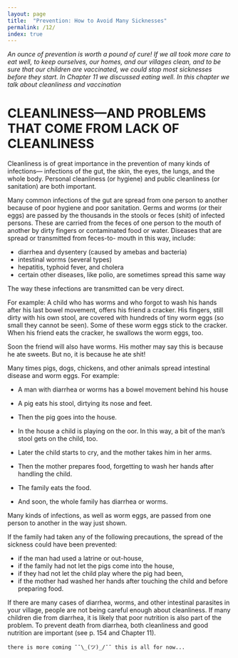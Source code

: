 ```yaml
---
layout: page
title:  "Prevention: How to Avoid Many Sicknesses"
permalink: /12/
index: true
---
```


_An ounce of prevention is worth a pound of cure! If we all took more care to eat well, to keep ourselves, our homes, and our villages clean, and to be sure that our children are vaccinated, we could stop most sicknesses before they start.
In Chapter 11 we discussed eating well. In this chapter we talk about cleanliness and vaccination_

# CLEANLINESS—AND PROBLEMS THAT COME FROM LACK OF CLEANLINESS

Cleanliness is of great importance in the prevention of many kinds of infections— infections of the gut, the skin, the eyes, the lungs, and the whole body. Personal cleanliness (or hygiene) and public cleanliness (or sanitation) are both important.

Many common infections of the gut are spread from one person to another because of poor hygiene and poor sanitation. Germs and worms (or their eggs) are passed by the thousands in the stools or feces (shit) of infected persons. These are carried from the feces of one person to the mouth of another by dirty fingers or contaminated food or water. Diseases that are spread or transmitted from feces-to- mouth in this way, include:

  - diarrhea and dysentery (caused by amebas and bacteria)
  - intestinal worms (several types)
  - hepatitis, typhoid fever, and cholera
  - certain other diseases, like polio, are sometimes spread this same way

The way these infections are transmitted can be very direct.

For example: A child who has worms and who forgot to wash his hands after his last bowel movement, offers his friend a cracker. His fingers, still dirty with his own stool, are covered with hundreds of tiny worm eggs (so small they cannot be seen). Some of these worm eggs stick to the cracker. When his friend eats the cracker, he swallows the worm eggs, too.

Soon the friend will also have worms. His mother may say this is because he ate sweets. But no, it is because he ate shit!

Many times pigs, dogs, chickens, and other animals spread intestinal disease and worm eggs. For example:

  - A man with diarrhea or worms has a bowel movement behind his house

  - A pig eats his stool, dirtying its nose and feet.

  - Then the pig goes into the house.

  - In the house a child is playing on the  oor. In this way, a bit of the man’s stool gets on the child, too.

  - Later the child starts to cry, and the mother takes
  him in her arms.

  - Then the mother prepares food, forgetting to wash her hands after handling the child.

  - The family eats the food.

  - And soon, the whole family has diarrhea or worms.

Many kinds of infections, as well as worm eggs, are passed from one person to another in the way just shown.

If the family had taken any of the following precautions, the spread of the sickness could have been prevented:

  - if the man had used a latrine or out-house,
  - if the family had not let the pigs come into the house,
  - if they had not let the child play where the pig had been,
  - if the mother had washed her hands after touching the child and before preparing food.

If there are many cases of diarrhea, worms, and other intestinal parasites in your village, people are not being careful enough about cleanliness. If many children die from diarrhea, it is likely that poor nutrition is also part of the problem. To prevent death from diarrhea, both cleanliness and good nutrition are important (see p. 154 and Chapter 11).




```
there is more coming ¯¯\_(ツ)_/¯¯ this is all for now...
```
